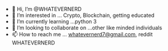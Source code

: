 - 👋 Hi, I’m @WHATEVERNERD
- 👀 I’m interested in ... Crypto, Blockchain, getting educated
- 🌱 I’m currently learning ...python 3
- 💞️ I’m looking to collaborate on ...other like minded individuals
- 📫 How to reach me ... whatevernerd7@gmail.com, reddit WHATEVERNERD 

<!---
WHATEVERNERD/WHATEVERNERD is a ✨ special ✨ repository because its `README.md` (this file) appears on your GitHub profile.
You can click the Preview link to take a look at your changes.
--->
